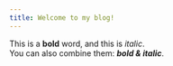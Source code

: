 ```yaml
---
title: Welcome to my blog!
---
```


This is a **bold** word, and this is *italic*.  
You can also combine them: ***bold & italic***.
